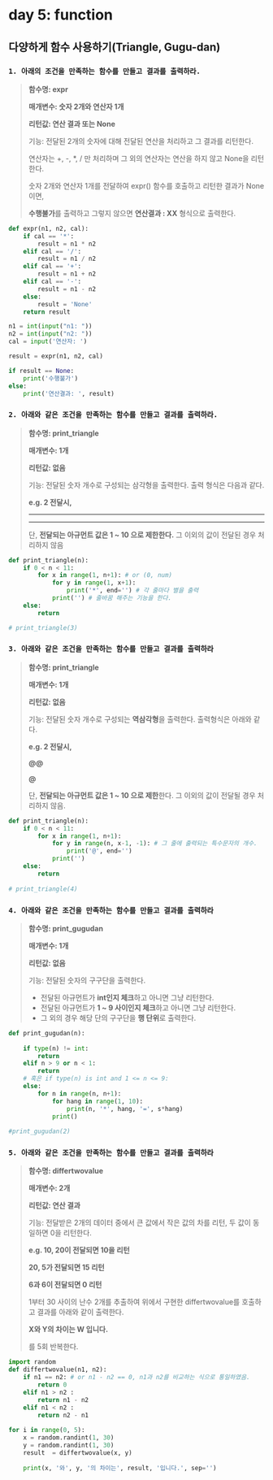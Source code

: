 # day 5: function

## 다양하게 함수 사용하기(Triangle, Gugu-dan)



### `1. 아래의 조건을 만족하는 함수를 만들고 결과를 출력하라.`

> **함수명: expr**
>
> **매개변수: 숫자 2개와 연산자 1개**
>
> **리턴값: 연산 결과 또는 None**
>
> 기능: 전달된 2개의 숫자에 대해 전달된 연산을 처리하고 그 결과를 리턴한다. 
>
> 연산자는 +, -, *, / 만 처리하며 그 외의 연산자는 연산을 하지 않고 None을 리턴한다.
>
> 숫자 2개와 연산자 1개를 전달하여 expr() 함수를 호출하고 리턴한 결과가 None 이면,
>
> **수행불가**를 출력하고 그렇지 않으면 **연산결과 : XX** 형식으로 출력한다.



```python
def expr(n1, n2, cal):
    if cal == '*':
        result = n1 * n2
    elif cal == '/':
        result = n1 / n2
    elif cal == '+':
        result = n1 + n2
    elif cal == '-':
        result = n1 - n2
    else:
        result = 'None'
    return result

n1 = int(input("n1: "))
n2 = int(input("n2: "))
cal = input('연산자: ')

result = expr(n1, n2, cal)

if result == None:
    print('수행불가')
else:
    print('연산결과: ', result)

```

### `2. 아래와 같은 조건을 만족하는 함수를 만들고 결과를 출력하라.`

> **함수명: print_triangle**
>
> **매개변수: 1개**
>
> **리턴값: 없음**
>
> 기능: 전달된 숫자 개수로 구성되는 삼각형을 출력한다. 출력 형식은 다음과 같다.
>
> **e.g. 2 전달시,**
>
> *****
>
> ******
>
> 단, **전달되는 아규먼트 값은 1 ~ 10 으로 제한한다.** 그 이외의 값이 전달된 경우 처리하지 않음



``` python
def print_triangle(n):
    if 0 < n < 11:
        for x in range(1, n+1): # or (0, num)
            for y in range(1, x+1): 
                print('*', end='') # 각 줄마다 별을 출력
            print('') # 줄바꿈 해주는 기능을 한다.
    else:
        return 

# print_triangle(3)

```



### `3. 아래와 같은 조건을 만족하는 함수를 만들고 결과를 출력하라`

> **함수명: print_triangle**
>
> **매개변수: 1개**
>
> **리턴값: 없음**
>
> 기능: 전달된 숫자 개수로 구성되는 **역삼각형**을 출력한다. 출력형식은 아래와 같다.
>
> **e.g.  2 전달시,**
>
> **@@**
>
> **@**
>
> 단, **전달되는 아규먼트 값은 1 ~ 10 으로 제한**한다. 그 이외의 값이 전달될 경우 처리하지 않음.



``` python
def print_triangle(n):
    if 0 < n < 11:
        for x in range(1, n+1):
            for y in range(n, x-1, -1): # 그 줄에 출력되는 특수문자의 개수.
                print('@', end='')
            print('')
    else:
        return
    
# print_triangle(4)    
```

### `4. 아래와 같은 조건을 만족하는 함수를 만들고 결과를 출력하라`

> **함수명: print_gugudan**
>
> **매개변수: 1개**
>
> **리턴값: 없음**
>
> 기능: 전달된 숫자의 구구단을 출력한다.
>
> - 전달된 아규먼트가 **int인지 체크**하고 아니면 그냥 리턴한다.
> - 전달된 아규먼트가 **1 ~ 9 사이인지 체크**하고 아니면 그냥 리턴한다.
> - 그 외의 경우 해당 단의 구구단을 **행 단위**로 출력한다.

```python
def print_gugudan(n):
    
    if type(n) != int:
        return
    elif n > 9 or n < 1:
        return 
    # 혹은 if type(n) is int and 1 <= n <= 9:
    else:
        for n in range(n, n+1):
            for hang in range(1, 10):
                print(n, '*', hang, '=', s*hang)
            print()
            
#print_gugudan(2)        

```



### `5. 아래와 같은 조건을 만족하는 함수를 만들고 결과를 출력하라`

> **함수명: differtwovalue**
>
> **매개변수: 2개**
>
> **리턴값: 연산 결과**
>
> 기능: 전달받은 2개의 데이터 중에서 큰 값에서 작은 값의 차를 리턴, 두 값이 동일하면 0을 리턴한다.
>
> **e.g. 10, 20이 전달되면 10을 리턴**
>
> **20, 5가 전달되면 15 리턴**
>
> **6과 6이 전달되면 0 리턴**
>
> 1부터 30 사이의 난수 2개를 추출하여 위에서 구현한 differtwovalue를 호출하고 결과를 아래와 같이 출력한다.
>
> **X와 Y의 차이는 W 입니다.**
>
> 를 5회 반복한다.

``` python
import random
def differtwovalue(n1, n2):
    if n1 == n2: # or n1 - n2 == 0, n1과 n2를 비교하는 식으로 통일하였음.
        return 0
    elif n1 > n2 :
        return n1 - n2
    elif n1 < n2 :
        return n2 - n1
    
for i in range(0, 5):
    x = random.randint(1, 30)
    y = random.randint(1, 30)
    result  = differtwovalue(x, y)
    
    print(x, '와', y, '의 차이는', result, '입니다.', sep='')
```

